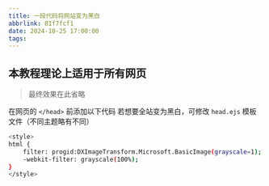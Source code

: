 ```yaml
---
title: 一段代码将网站变为黑白
abbrlink: 81f7fcf1
date: 2024-10-25 17:00:00
tags:
---
```


## 本教程理论上适用于所有网页

> 最终效果在此省略

在网页的 `</head>` 前添加以下代码
若想要全站变为黑白，可修改 `head.ejs` 模板文件（不同主题略有不同）
~~~bash
<style>
html {
    filter: progid:DXImageTransform.Microsoft.BasicImage(grayscale=1);
    -webkit-filter: grayscale(100%);
}
</style>
~~~
